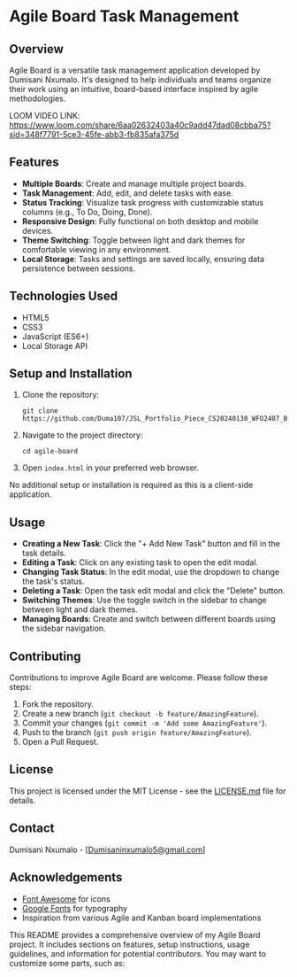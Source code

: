 # Agile Board Task Management

## Overview
Agile Board is a versatile task management application developed by Dumisani Nxumalo. It's designed to help individuals and teams organize their work using an intuitive, board-based interface inspired by agile methodologies.

LOOM VIDEO LINK: https://www.loom.com/share/6aa02632403a40c9add47dad08cbba75?sid=348f7791-5ce3-45fe-abb3-fb835afa375d

## Features
- **Multiple Boards**: Create and manage multiple project boards.
- **Task Management**: Add, edit, and delete tasks with ease.
- **Status Tracking**: Visualize task progress with customizable status columns (e.g., To Do, Doing, Done).
- **Responsive Design**: Fully functional on both desktop and mobile devices.
- **Theme Switching**: Toggle between light and dark themes for comfortable viewing in any environment.
- **Local Storage**: Tasks and settings are saved locally, ensuring data persistence between sessions.

## Technologies Used
- HTML5
- CSS3
- JavaScript (ES6+)
- Local Storage API

## Setup and Installation
1. Clone the repository:
   ```
   git clone https://github.com/Duma107/JSL_Portfolio_Piece_CS20240130_WFO2407_B_Dumisani_Nxumalo_JSL11.git
   ```
2. Navigate to the project directory:
   ```
   cd agile-board
   ```
3. Open `index.html` in your preferred web browser.

No additional setup or installation is required as this is a client-side application.

## Usage
- **Creating a New Task**: Click the "+ Add New Task" button and fill in the task details.
- **Editing a Task**: Click on any existing task to open the edit modal.
- **Changing Task Status**: In the edit modal, use the dropdown to change the task's status.
- **Deleting a Task**: Open the task edit modal and click the "Delete" button.
- **Switching Themes**: Use the toggle switch in the sidebar to change between light and dark themes.
- **Managing Boards**: Create and switch between different boards using the sidebar navigation.

## Contributing
Contributions to improve Agile Board are welcome. Please follow these steps:

1. Fork the repository.
2. Create a new branch (`git checkout -b feature/AmazingFeature`).
3. Commit your changes (`git commit -m 'Add some AmazingFeature'`).
4. Push to the branch (`git push origin feature/AmazingFeature`).
5. Open a Pull Request.

## License
This project is licensed under the MIT License - see the [LICENSE.md](LICENSE.md) file for details.

## Contact
Dumisani Nxumalo - [Dumisaninxumalo5@gmail.com]

## Acknowledgements
- [Font Awesome](https://fontawesome.com) for icons
- [Google Fonts](https://fonts.google.com) for typography
- Inspiration from various Agile and Kanban board implementations

This README provides a comprehensive overview of my Agile Board project. It includes sections on features, setup instructions, usage guidelines, and information for potential contributors. You may want to customize some parts, such as:
